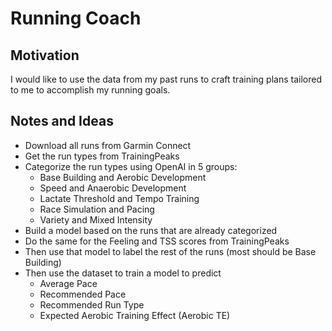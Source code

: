 # Running Coach

## Motivation

I would like to use the data from my past runs to craft training plans tailored to me to accomplish my running goals.


## Notes and Ideas

- Download all runs from Garmin Connect
- Get the run types from TrainingPeaks
- Categorize the run types using OpenAI in 5 groups:
  - Base Building and Aerobic Development
  - Speed and Anaerobic Development
  - Lactate Threshold and Tempo Training
  - Race Simulation and Pacing
  - Variety and Mixed Intensity
- Build a model based on the runs that are already categorized
- Do the same for the Feeling and TSS scores from TrainingPeaks
- Then use that model to label the rest of the runs (most should be Base Building)
- Then use the dataset to train a model to predict
  - Average Pace
  - Recommended Pace
  - Recommended Run Type
  - Expected Aerobic Training Effect (Aerobic TE)